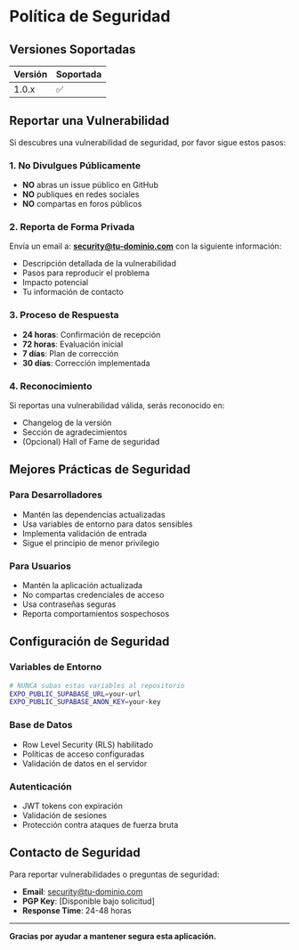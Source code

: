 # Política de Seguridad

## Versiones Soportadas

| Versión | Soportada          |
| ------- | ------------------ |
| 1.0.x   | :white_check_mark: |

## Reportar una Vulnerabilidad

Si descubres una vulnerabilidad de seguridad, por favor sigue estos pasos:

### 1. No Divulgues Públicamente
- **NO** abras un issue público en GitHub
- **NO** publiques en redes sociales
- **NO** compartas en foros públicos

### 2. Reporta de Forma Privada
Envía un email a: **security@tu-dominio.com** con la siguiente información:

- Descripción detallada de la vulnerabilidad
- Pasos para reproducir el problema
- Impacto potencial
- Tu información de contacto

### 3. Proceso de Respuesta
- **24 horas**: Confirmación de recepción
- **72 horas**: Evaluación inicial
- **7 días**: Plan de corrección
- **30 días**: Corrección implementada

### 4. Reconocimiento
Si reportas una vulnerabilidad válida, serás reconocido en:
- Changelog de la versión
- Sección de agradecimientos
- (Opcional) Hall of Fame de seguridad

## Mejores Prácticas de Seguridad

### Para Desarrolladores
- Mantén las dependencias actualizadas
- Usa variables de entorno para datos sensibles
- Implementa validación de entrada
- Sigue el principio de menor privilegio

### Para Usuarios
- Mantén la aplicación actualizada
- No compartas credenciales de acceso
- Usa contraseñas seguras
- Reporta comportamientos sospechosos

## Configuración de Seguridad

### Variables de Entorno
```bash
# NUNCA subas estas variables al repositorio
EXPO_PUBLIC_SUPABASE_URL=your-url
EXPO_PUBLIC_SUPABASE_ANON_KEY=your-key
```

### Base de Datos
- Row Level Security (RLS) habilitado
- Políticas de acceso configuradas
- Validación de datos en el servidor

### Autenticación
- JWT tokens con expiración
- Validación de sesiones
- Protección contra ataques de fuerza bruta

## Contacto de Seguridad

Para reportar vulnerabilidades o preguntas de seguridad:

- **Email**: security@tu-dominio.com
- **PGP Key**: [Disponible bajo solicitud]
- **Response Time**: 24-48 horas

---

**Gracias por ayudar a mantener segura esta aplicación.**
